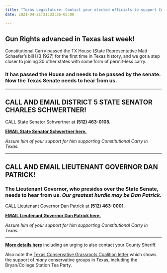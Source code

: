 ```yaml
---
title: "Texas Legislature: Contact your elected officials to support Constitutional Carry!"
date: 2021-04-21T21:33:36-05:00

---
```


## Gun Rights advanced in Texas last week!

Constitutional Carry passed the TX House (State Representative Matt Schaefer’s bill HB 1927) for the first time in Texas history, and we got a step closer to joining 30 other states with some form of permit-less carry.  

### It has passed the House and needs to be passed by the senate. Now the Texas Senate needs to hear from us.  

---

## <span class="hilite">CALL AND EMAIL DISTRICT 5 STATE SENATOR CHARLES SCHWERTNER!</span>

CALL State Senator Schwertner at **<span class="hilite">(512) 463-0105.</span>**      

**[EMAIL State Senator Schwertner here.](https://www.senate.texas.gov/memberform.php?auth=s1BeC9pDbe0vSviacv8KKx%2F57gvMyh12MBx0wvfzEaY6XzpfOu%2FGgo2jb9WXNaswml7gNT5IEjqQ7R49u%2FvDqmVPMVdfanI6fDp8OtHzarpIHxDsty%2FgesYNxbI%3D&lang=en)**  

*Assure him of your support for him supporting Constitutional Carry in Texas.*   

---

## <span class="hilite">CALL AND EMAIL LIEUTENANT GOVERNOR DAN PATRICK!</span> 

### The Lieutenant Governor, who presides over the State Senate, needs to hear from us. *Our greatest hurdle may be Dan Patrick.*

CALL Lieutenant Governor Dan Patrick at **<span class="hilite">(512) 463-0001</span>**.  

**[EMAIL Lieutenant Governor Dan Patrick here.](https://www.ltgov.texas.gov/contact/contact-general/)**   

*Assure him of your support for him supporting Constitutional Carry in Texas.*  

---

**[More details here](https://mailchi.mp/gawtp/gun-rights-do-it-now?e=c5773720fb)** including an urging to also contact your County Sheriff.  

Also note the [Texas Conservative Grassroots Coalition letter](https://drive.google.com/file/d/1iZ7CTObo9Tt7sRskC9x4DGambjtYif-i/view) which shows the support of *many* conservative groups in Texas, including the Bryan/College Station Tea Party.    